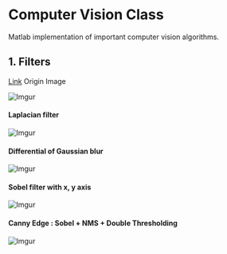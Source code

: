 # Computer Vision Class

Matlab implementation of important computer vision algorithms.

## 1. Filters
[Link](https://github.com/yunsu3042/snu-2019-computer-vision/tree/master/HW1/matlab)
Origin Image

![Imgur](https://i.imgur.com/zNpmprp.png)

#### Laplacian filter 
![Imgur](https://i.imgur.com/PdvCK8c.png)

#### Differential of Gaussian blur
![Imgur](https://i.imgur.com/GQdUIZQ.png)




#### Sobel filter with x, y axis

![Imgur](https://i.imgur.com/aV9q4Yu.png)

#### Canny Edge : Sobel + NMS + Double Thresholding 
![Imgur](https://i.imgur.com/aV9q4Yu.png)
